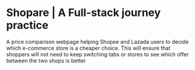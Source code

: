 # Shopare | A Full-stack journey practice

A price comparison webpage helping Shopee and Lazada users to decide which e-commerce store is a cheaper choice.
This will ensure that shoppers will not need to keep switching tabs or stores to see which offer between the two shops is better
